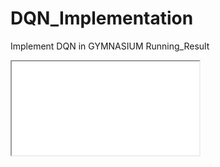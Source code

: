 # DQN_Implementation
Implement DQN in GYMNASIUM
Running_Result
<iframe src="2019-10-07-为明天打打Call/banzhuan.gif">
